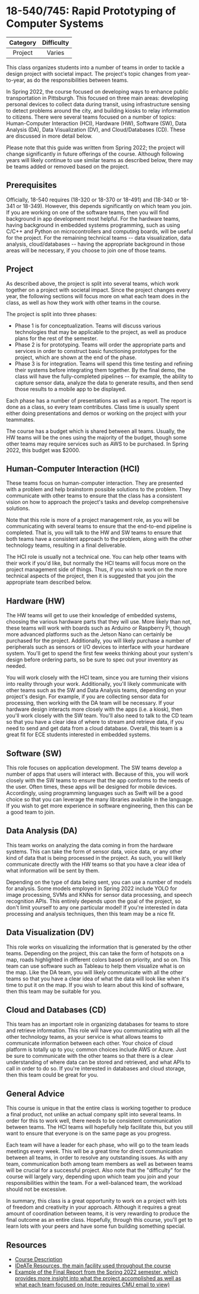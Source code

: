 # 18-540/745: Rapid Prototyping of Computer Systems

| Category | Difficulty |
|:-:       | :-:        |
| Project  | Varies     |

This class organizes students into a number of teams in order to tackle a design project with societal impact. The project's topic changes from year-to-year, as do the responsibilities between teams.

In Spring 2022, the course focused on developing ways to enhance public transportation in Pittsburgh. This focused on three main areas: developing personal devices to collect data during transit, using infrastructure sensing to detect problems around the city, and building kiosks to relay information to citizens. There were several teams focused on a number of topics: Human-Computer Interaction (HCI), Hardware (HW), Software (SW), Data Analysis (DA), Data Visualization (DV), and Cloud/Databases (CD). These are discussed in more detail below.

Please note that this guide was written from Spring 2022; the project will change significantly in future offerings of the course. Although following years will likely continue to use similar teams as described below, there may be teams added or removed based on the project.

## Prerequisites

Officially, 18-540 requires (18-320 or 18-370 or 18-491) and (18-340 or 18-341 or 18-349). However, this depends significantly on which team you join. If you are working on one of the software teams, then you will find background in app development most helpful. For the hardware teams, having background in embedded systems programming, such as using C/C++ and Python on microcontrollers and computing boards, will be useful for the project. For the remaining technical teams -- data visualization, data analysis, cloud/databases -- having the appropriate background in those areas will be necessary, if you choose to join one of those teams.

## Project

As described above, the project is split into several teams, which work together on a project with societal impact. Since the project changes every year, the following sections will focus more on what each team does in the class, as well as how they work with other teams in the course.

The project is split into three phases:
- Phase 1 is for conceptualization. Teams will discuss various technologies that may be applicable to the project, as well as produce plans for the rest of the semester.
- Phase 2 is for prototyping. Teams will order the appropriate parts and services in order to construct basic functioning prototypes for the project, which are shown at the end of the phase.
- Phase 3 is for integration. Teams will spend this time testing and refining their systems before integrating them together. By the final demo, the class will have the fully-completed pipelines -- for example, the ability to capture sensor data, analyze the data to generate results, and then send those results to a mobile app to be displayed.

Each phase has a number of presentations as well as a report. The report is done as a class, so every team contributes. Class time is usually spent either doing presentations and demos or working on the project with your teammates.

The course has a budget which is shared between all teams. Usually, the HW teams will be the ones using the majority of the budget, though some other teams may require services such as AWS to be purchased. In Spring 2022, this budget was $2000.

## Human-Computer Interaction (HCI)

These teams focus on human-computer interaction. They are presented with a problem and help brainstorm possible solutions to the problem. They communicate with other teams to ensure that the class has a consistent vision on how to approach the project's tasks and develop comprehensive solutions.

Note that this role is more of a project management role, as you will be communicating with several teams to ensure that the end-to-end pipeline is completed. That is, you will talk to the HW and SW teams to ensure that both teams have a consistent approach to the problem, along with the other technology teams, resulting in a final deliverable.

The HCI role is usually not a technical one. You can help other teams with their work if you'd like, but normally the HCI teams will focus more on the project management side of things. Thus, if you wish to work on the more technical aspects of the project, then it is suggested that you join the appropriate team described below.

## Hardware (HW)

The HW teams will get to use their knowledge of embedded systems, choosing the various hardware parts that they will use. More likely than not, these teams will work with boards such as Arduino or Raspberry Pi, though more advanced platforms such as the Jetson Nano can certainly be purchased for the project. Additionally, you will likely purchase a number of peripherals such as sensors or I/O devices to interface with your hardware system. You'll get to spend the first few weeks thinking about your system's design before ordering parts, so be sure to spec out your inventory as needed.

You will work closely with the HCI team, since you are turning their visions into reality through your work. Additionally, you'll likely communicate with other teams such as the SW and Data Analysis teams, depending on your project's design. For example, if you are collecting sensor data for processing, then working with the DA team will be necessary. If your hardware design interacts more closely with the apps (i.e. a kiosk), then you'll work closely with the SW team. You'll also need to talk to the CD team so that you have a clear idea of where to stream and retrieve data, if you need to send and get data from a cloud database. Overall, this team is a great fit for ECE students interested in embedded systems.

## Software (SW)

This role focuses on application development. The SW teams develop a number of apps that users will interact with. Because of this, you will work closely with the SW teams to ensure that the app conforms to the needs of the user. Often times, these apps will be designed for mobile devices. Accordingly, using programming languages such as Swift will be a good choice so that you can leverage the many libraries available in the language. If you wish to get more experience in software engineering, then this can be a good team to join.

## Data Analysis (DA)

This team works on analyzing the data coming in from the hardware systems. This can take the form of sensor data, voice data, or any other kind of data that is being processed in the project. As such, you will likely communicate directly with the HW teams so that you have a clear idea of what information will be sent by them.

Depending on the type of data being sent, you can use a number of models for analysis. Some models employed in Spring 2022 include YOLO for image processing, SVMs and KNNs for sensor data processing, and speech recognition APIs. This entirely depends upon the goal of the project, so don't limit yourself to any one particular model! If you're interested in data processing and analysis techniques, then this team may be a nice fit.

## Data Visualization (DV)

This role works on visualizing the information that is generated by the other teams. Depending on the project, this can take the form of hotspots on a map, roads highlighted in different colors based on priority, and so on. This team can use software such as Tableau to help them visualize what is on the map. Like the DA team, you will likely communicate with all the other teams so that you have a clear idea of what the data will look like when it's time to put it on the map. If you wish to learn about this kind of software, then this team may be suitable for you.

## Cloud and Databases (CD)

This team has an important role in organizing databases for teams to store and retrieve information. This role will have you communicating with all the other technology teams, as your service is what allows teams to communicate information between each other. Your choice of cloud platform is totally up to you; common choices include AWS or Azure. Just be sure to communicate with the other teams so that there is a clear understanding of where data can be stored and retrieved, and what APIs to call in order to do so. If you're interested in databases and cloud storage, then this team could be great for you.

## General Advice

This course is unique in that the entire class is working together to produce a final product, not unlike an actual company split into several teams. In order for this to work well, there needs to be consistent communication between teams. The HCI teams will hopefully help facilitate this, but you still want to ensure that everyone is on the same page as you progress.

Each team will have a leader for each phase, who will go to the team leads meetings every week. This will be a great time for direct communication between all teams, in order to resolve any outstanding issues. As with any team, communication both among team members as well as between teams will be crucial for a successful project. Also note that the "difficulty" for the course will largely vary, depending upon which team you join and your responsibilities within the team. For a well-balanced team, the workload should not be excessive.

In summary, this class is a great opportunity to work on a project with lots of freedom and creativity in your approach. Although it requires a great amount of coordination between teams, it is very rewarding to produce the final outcome as an entire class. Hopefully, through this course, you'll get to learn lots with your peers and have some fun building something special.

## Resources

- [Course Description](https://courses.ece.cmu.edu/18540)
- [IDeATe Resources, the main facility used throughout the course](https://resources.ideate.cmu.edu/)
- [Example of the Final Report from the Spring 2022 semester, which provides more insight into what the project accomplished as well as what each team focused on (note: requires CMU email to view)](https://docs.google.com/document/d/1sfFykCJO8nqCHNCzT97ajgXpVKYWB8-pNYAhtQguHI0/edit?usp=sharing)
